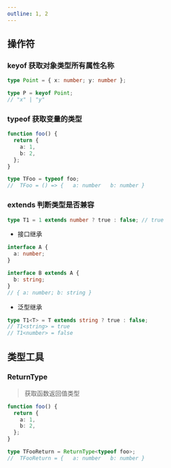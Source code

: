 ```yaml
---
outline: 1, 2
---
```


## 操作符

### keyof 获取对象类型所有属性名称

```ts
type Point = { x: number; y: number };

type P = keyof Point;
// "x" | "y"
```

### typeof 获取变量的类型

```ts
function foo() {
  return {
    a: 1,
    b: 2,
  };
}

type TFoo = typeof foo;
//  TFoo = () => {   a: number   b: number }
```

### extends 判断类型是否兼容

```ts
type T1 = 1 extends number ? true : false; // true
```

- 接口继承

```ts
interface A {
  a: number;
}

interface B extends A {
  b: string;
}
// { a: number; b: string }
```

- 泛型继承

```ts
type T1<T> = T extends string ? true : false;
// T1<string> = true
// T1<number> = false 
```

## 类型工具

### ReturnType

> 获取函数返回值类型

```ts
function foo() {
  return {
    a: 1,
    b: 2,
  };
}

type TFooReturn = ReturnType<typeof foo>;
//  TFooReturn = {   a: number   b: number }
```
